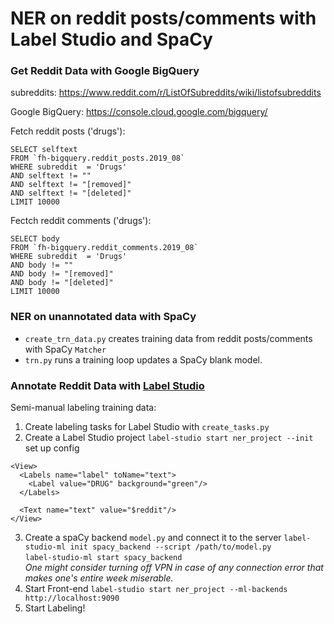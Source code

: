 # NER on reddit posts/comments with Label Studio and SpaCy

### Get Reddit Data with Google BigQuery

subreddits: https://www.reddit.com/r/ListOfSubreddits/wiki/listofsubreddits <br>

Google BigQuery: https://console.cloud.google.com/bigquery/

Fetch reddit posts ('drugs'):
```
SELECT selftext
FROM `fh-bigquery.reddit_posts.2019_08` 
WHERE subreddit  = 'Drugs'
AND selftext != ""
AND selftext != "[removed]"
AND selftext != "[deleted]"
LIMIT 10000
```

Fectch reddit comments ('drugs'):
```
SELECT body
FROM `fh-bigquery.reddit_comments.2019_08` 
WHERE subreddit  = 'Drugs'
AND body != ""
AND body != "[removed]"
AND body != "[deleted]"
LIMIT 10000
```

### NER on unannotated data with SpaCy

* `create_trn_data.py` creates training data from reddit posts/comments with SpaCy `Matcher`
* `trn.py` runs a training loop updates a SpaCy blank model.

### Annotate Reddit Data with [Label Studio](https://labelstud.io/)

Semi-manual labeling training data:

1. Create labeling tasks for Label Studio with `create_tasks.py`
2. Create a Label Studio project `label-studio start ner_project --init`<br>
set up config
```
<View>
  <Labels name="label" toName="text">
    <Label value="DRUG" background="green"/>
  </Labels>

  <Text name="text" value="$reddit"/>
</View>
```
3. Create a spaCy backend `model.py` and connect it to the server `label-studio-ml init spacy_backend --script /path/to/model.py`<br>
`label-studio-ml start spacy_backend`<br>
*One might consider turning off VPN in case of any connection error that makes one's entire week miserable.*
4. Start Front-end `label-studio start ner_project --ml-backends http://localhost:9090`
5. Start Labeling!

